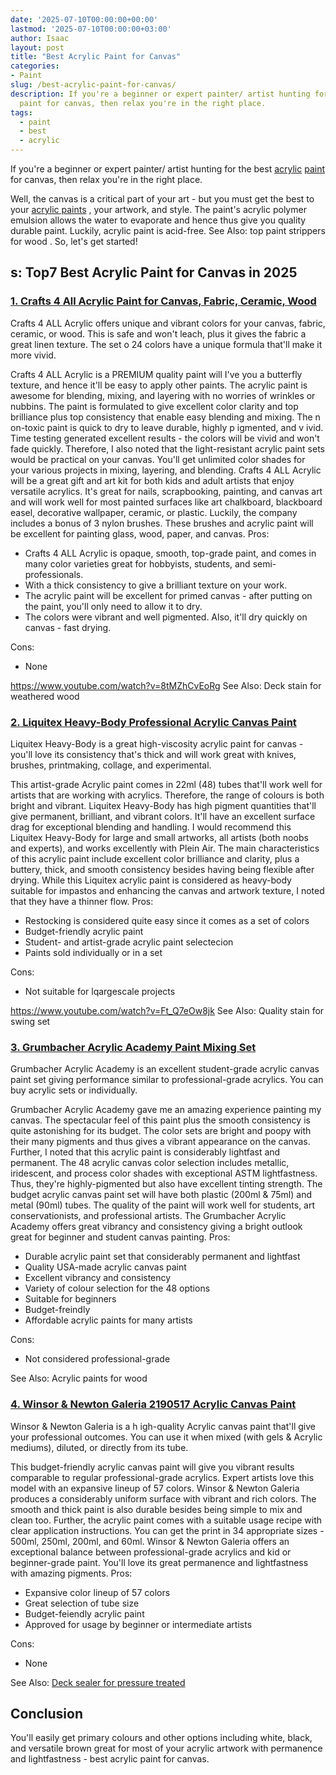 ```yaml
---
date: '2025-07-10T00:00:00+00:00'
lastmod: '2025-07-10T00:00:00+03:00'
author: Isaac
layout: post
title: "Best Acrylic Paint for Canvas"
categories:
- Paint
slug: /best-acrylic-paint-for-canvas/
description: If you're a beginner or expert painter/ artist hunting for the best acrylic
  paint for canvas, then relax you're in the right place.
tags: 
  - paint
  - best
  - acrylic
---
```

If you're a beginner or expert painter/ artist hunting for the best [acrylic](/posts/best-acrylic-paint-for-pouring/) [paint](/posts/best-acrylic-paint-for-professional-artists/) for canvas, then relax you're in the right place.

Well, the canvas is a critical part of your art - but you must get the best to your
[acrylic paints](https://sites.psu.edu/arwpassionblog/2018/04/26/acrylic-paint-pouring/)
, your artwork, and style.
The paint's acrylic polymer emulsion allows the water to evaporate and hence thus give you quality durable paint. Luckily, acrylic paint is acid-free. See Also:
top paint strippers for wood
.
So, let's get started!
## s: Top7 Best Acrylic Paint for Canvas in 2025
### [1. Crafts 4 All Acrylic Paint for Canvas, Fabric, Ceramic, Wood](https://www.amazon.com/dp/B01EVJ8Q0Q/?tag=p-policy-20)
Crafts 4 ALL Acrylic offers unique and vibrant colors for your canvas, fabric, ceramic, or wood. This is safe and won't leach, plus it gives the fabric a great linen texture. The set o 24 colors have a unique formula that'll make it more vivid.

Crafts 4 ALL Acrylic is a
PREMIUM quality paint
will I've you a butterfly texture, and hence it'll be easy to apply other paints. The acrylic paint is awesome for blending, mixing, and layering with no worries of wrinkles or nubbins.
The paint is formulated to give excellent
color clarity and top brilliance plus top
consistency that enable
easy blending and mixing. The n
on-toxic paint
is quick to dry to leave durable, highly p
igmented, and v
ivid.
Time testing generated excellent results - the colors will be vivid and won't fade quickly. Therefore, I also noted that the light-resistant acrylic paint sets would be practical on your canvas. You'll get unlimited color shades for your various projects in mixing, layering, and blending.
Crafts 4 ALL Acrylic will be a great gift and art kit for both kids and adult artists that enjoy versatile
acrylics. It's great for
nails, scrapbooking, painting, and canvas art and will work well for most painted surfaces like
art chalkboard, blackboard easel, decorative wallpaper, ceramic, or plastic.
Luckily, the company includes a bonus of 3 nylon brushes. These brushes and acrylic paint will be excellent for painting glass, wood, paper, and canvas.
Pros:
- Crafts 4 ALL Acrylic is opaque, smooth, top-grade paint, and comes in many color varieties great for hobbyists, students, and semi-professionals.
- With a thick consistency to give a brilliant texture on your work.
- The acrylic paint will be excellent for primed canvas - after putting on the paint, you'll only need to allow it to dry.
- The colors were vibrant and well pigmented. Also, it'll dry quickly on canvas - fast drying.

Cons:
- None

https://www.youtube.com/watch?v=8tMZhCvEoRg
See Also:
Deck stain for weathered wood
### [2. Liquitex Heavy-Body Professional Acrylic Canvas Paint](https://www.amazon.com/dp/B075Y87RBX/?tag=p-policy-20)
Liquitex Heavy-Body is a great high-viscosity acrylic paint for canvas - you'll love its consistency that's thick and will work great with knives, brushes, printmaking, collage, and experimental.

This artist-grade Acrylic paint comes in 22ml (48) tubes that'll work well for artists that are working with acrylics. Therefore, the range of colours is both bright and vibrant.
Liquitex Heavy-Body has high pigment quantities that'll give permanent, brilliant, and vibrant colors. It'll have an excellent surface drag for exceptional blending and handling.
I would recommend this Liquitex Heavy-Body for large and small artworks, all artists (both noobs and experts), and works excellently with Plein Air.
The main characteristics of this acrylic paint include excellent color brilliance and clarity, plus a buttery, thick, and smooth consistency besides having being flexible after drying.
While this Liquitex acrylic paint is considered as heavy-body suitable for impastos and enhancing the canvas and artwork texture, I noted that they have a thinner flow.
Pros:
- Restocking is considered quite easy since it comes as a set of colors
- Budget-friendly acrylic paint
- Student- and artist-grade acrylic paint selectecion
- Paints sold individually or in a set

Cons:
- Not suitable for lqargescale projects

https://www.youtube.com/watch?v=Ft_Q7eOw8jk
See Also:
Quality stain for swing set
### [3. Grumbacher Acrylic Academy Paint Mixing Set](https://www.amazon.com/dp/B001E0HL66/?tag=p-policy-20)
Grumbacher Acrylic Academy is an excellent student-grade acrylic canvas paint set giving performance similar to professional-grade acrylics. You can buy acrylic sets or individually.

Grumbacher Acrylic Academy gave me an amazing experience painting my canvas. The spectacular feel of this paint plus the smooth consistency is quite astonishing for its budget.
The color sets are bright and poopy with their many pigments and thus gives a vibrant appearance on the canvas. Further, I noted that this acrylic paint is considerably lightfast and permanent.
The 48 acrylic canvas color selection includes metallic, iridescent, and process color shades with exceptional ASTM lightfastness. Thus, they're highly-pigmented but also have excellent tinting strength.
The budget acrylic canvas paint set will have both plastic (200ml & 75ml) and metal (90ml) tubes. The quality of the paint will work well for students, art conservationists, and professional artists.
The Grumbacher Acrylic Academy offers great vibrancy and consistency giving a bright outlook great for beginner and student canvas painting.
Pros:
- Durable acrylic paint set that considerably permanent and lightfast
- Quality USA-made acrylic canvas paint
- Excellent vibrancy and consistency
- Variety of colour selection for the 48 options
- Suitable for beginners
- Budget-freindly
- Affordable acrylic paints for many artists

Cons:
- Not considered professional-grade

See Also:
Acrylic paints for wood
### [4. Winsor & Newton Galeria 2190517 Acrylic Canvas Paint](https://www.amazon.com/dp/B00004THXG/?tag=p-policy-20)
Winsor & Newton Galeria is a h
igh-quality Acrylic canvas paint that'll give your professional outcomes. You can use it when mixed (with gels & Acrylic mediums), diluted, or directly from its tube.

This budget-friendly acrylic canvas paint will give you vibrant results comparable to regular professional-grade acrylics. Expert artists love this model with an expansive lineup of 57 colors.
Winsor & Newton Galeria produces a considerably uniform surface with vibrant and rich colors. The smooth and thick paint is also durable besides being simple to mix and clean too.
Further, the acrylic paint comes with a suitable usage recipe with clear application instructions. You can get the print in 34 appropriate sizes - 500ml, 250ml, 200ml, and 60ml.
Winsor & Newton Galeria offers an exceptional balance between professional-grade acrylics and kid or beginner-grade paint. You'll love its great permanence and lightfastness with amazing pigments.
Pros:
- Expansive color lineup of 57 colors
- Great selection of tube size
- Budget-feiendly acrylic paint
- Approved for usage by beginner or intermediate artists

Cons:
- None

See Also:
[Deck sealer for pressure treated](https://pestpolicy.com/best-deck-sealer-for-pressure-treated-wood/)
## Conclusion
You'll easily get primary colours and other options including white, black, and versatile brown great for most of your acrylic artwork with permanence and lightfastness - best acrylic paint for canvas.
